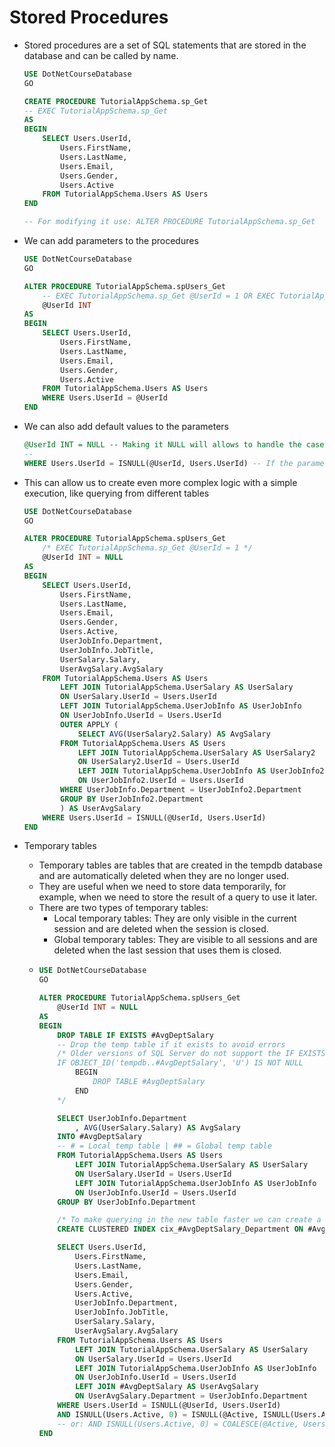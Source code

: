 # Stored Procedures

-   Stored procedures are a set of SQL statements that are stored in the database and can be called by name.

    ```SQL
    USE DotNetCourseDatabase
    GO

    CREATE PROCEDURE TutorialAppSchema.sp_Get
    -- EXEC TutorialAppSchema.sp_Get
    AS
    BEGIN
        SELECT Users.UserId,
            Users.FirstName,
            Users.LastName,
            Users.Email,
            Users.Gender,
            Users.Active
        FROM TutorialAppSchema.Users AS Users
    END

    -- For modifying it use: ALTER PROCEDURE TutorialAppSchema.sp_Get
    ```

-   We can add parameters to the procedures

    ```SQL
    USE DotNetCourseDatabase
    GO

    ALTER PROCEDURE TutorialAppSchema.spUsers_Get
        -- EXEC TutorialAppSchema.sp_Get @UserId = 1 OR EXEC TutorialAppSchema.sp_Get 1 first approach is less prone to errors
        @UserId INT
    AS
    BEGIN
        SELECT Users.UserId,
            Users.FirstName,
            Users.LastName,
            Users.Email,
            Users.Gender,
            Users.Active
        FROM TutorialAppSchema.Users AS Users
        WHERE Users.UserId = @UserId
    END
    ```

-   We can also add default values to the parameters

    ```SQL
    @UserId INT = NULL -- Making it NULL will allows to handle the case when the parameter is not passed
    --
    WHERE Users.UserId = ISNULL(@UserId, Users.UserId) -- If the parameter is not passed then the UserId will be used
    ```

-   This can allow us to create even more complex logic with a simple execution, like querying from different tables

    ```SQL
    USE DotNetCourseDatabase
    GO

    ALTER PROCEDURE TutorialAppSchema.spUsers_Get
        /* EXEC TutorialAppSchema.sp_Get @UserId = 1 */
        @UserId INT = NULL
    AS
    BEGIN
        SELECT Users.UserId,
            Users.FirstName,
            Users.LastName,
            Users.Email,
            Users.Gender,
            Users.Active,
            UserJobInfo.Department,
            UserJobInfo.JobTitle,
            UserSalary.Salary,
            UserAvgSalary.AvgSalary
        FROM TutorialAppSchema.Users AS Users
            LEFT JOIN TutorialAppSchema.UserSalary AS UserSalary
            ON UserSalary.UserId = Users.UserId
            LEFT JOIN TutorialAppSchema.UserJobInfo AS UserJobInfo
            ON UserJobInfo.UserId = Users.UserId
            OUTER APPLY (
                SELECT AVG(UserSalary2.Salary) AS AvgSalary
            FROM TutorialAppSchema.Users AS Users
                LEFT JOIN TutorialAppSchema.UserSalary AS UserSalary2
                ON UserSalary2.UserId = Users.UserId
                LEFT JOIN TutorialAppSchema.UserJobInfo AS UserJobInfo2
                ON UserJobInfo2.UserId = Users.UserId
            WHERE UserJobInfo.Department = UserJobInfo2.Department
            GROUP BY UserJobInfo2.Department
            ) AS UserAvgSalary
        WHERE Users.UserId = ISNULL(@UserId, Users.UserId)
    END
    ```

-   Temporary tables

    -   Temporary tables are tables that are created in the tempdb database and are automatically deleted when they are no longer used.
    -   They are useful when we need to store data temporarily, for example, when we need to store the result of a query to use it later.
    -   There are two types of temporary tables:
        -   Local temporary tables: They are only visible in the current session and are deleted when the session is closed.
        -   Global temporary tables: They are visible to all sessions and are deleted when the last session that uses them is closed.
    -   ```SQL
        USE DotNetCourseDatabase
        GO

        ALTER PROCEDURE TutorialAppSchema.spUsers_Get
            @UserId INT = NULL
        AS
        BEGIN
            DROP TABLE IF EXISTS #AvgDeptSalary
            -- Drop the temp table if it exists to avoid errors
            /* Older versions of SQL Server do not support the IF EXISTS clause
            IF OBJECT_ID('tempdb..#AvgDeptSalary', 'U') IS NOT NULL
                BEGIN
                    DROP TABLE #AvgDeptSalary
                END
            */

            SELECT UserJobInfo.Department
                , AVG(UserSalary.Salary) AS AvgSalary
            INTO #AvgDeptSalary
            -- # = Local temp table | ## = Global temp table
            FROM TutorialAppSchema.Users AS Users
                LEFT JOIN TutorialAppSchema.UserSalary AS UserSalary
                ON UserSalary.UserId = Users.UserId
                LEFT JOIN TutorialAppSchema.UserJobInfo AS UserJobInfo
                ON UserJobInfo.UserId = Users.UserId
            GROUP BY UserJobInfo.Department

            /* To make querying in the new table faster we can create a new clustered index */
            CREATE CLUSTERED INDEX cix_#AvgDeptSalary_Department ON #AvgDeptSalary(Department)

            SELECT Users.UserId,
                Users.FirstName,
                Users.LastName,
                Users.Email,
                Users.Gender,
                Users.Active,
                UserJobInfo.Department,
                UserJobInfo.JobTitle,
                UserSalary.Salary,
                UserAvgSalary.AvgSalary
            FROM TutorialAppSchema.Users AS Users
                LEFT JOIN TutorialAppSchema.UserSalary AS UserSalary
                ON UserSalary.UserId = Users.UserId
                LEFT JOIN TutorialAppSchema.UserJobInfo AS UserJobInfo
                ON UserJobInfo.UserId = Users.UserId
                LEFT JOIN #AvgDeptSalary AS UserAvgSalary
                ON UserAvgSalary.Department = UserJobInfo.Department
            WHERE Users.UserId = ISNULL(@UserId, Users.UserId)
            AND ISNULL(Users.Active, 0) = ISNULL(@Active, ISNULL(Users.Active, 0))
            -- or: AND ISNULL(Users.Active, 0) = COALESCE(@Active, Users.Active, 0)
        END
        ```
